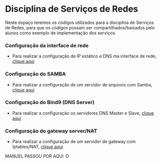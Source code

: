 # Disciplina de Serviços de Redes

Neste espaço teremos os códigos utilizados para a disciplina de Serviços de Redes, para que os códigos possam ser compartilhados/baixados pelo alunos como exemplo de implementação dos serviços.

### Configuração da interface de rede

* Para realizar a configuração de IP estático e DNS ma interface de rede, [clique aqui](https://github.com/alaelson/labredes2021/blob/master/network/interface-config/readme.md)

### Configuração do SAMBA

* Para realizar a configuração de um servidor de arquivos com Samba, [clique aqui](https://github.com/alaelson/labredes2021/blob/master/network/samba/readme.md)

### Configuração do Bind9 (DNS Server)

* Para realizar a configuração os servidores DNS Master e Slave, [clique aqui](https://github.com/alaelson/labredes2021/blob/master/network/bind9/readme.md)

### Configuração do gateway server/NAT

* Para realizar a configuração de um servidor de gateway com Iptables/NAT, [clique aqui](https://github.com/alaelson/labredes2021/blob/master/network/nat/readme.md)

MANUEL PASSOU POR AQUI :D